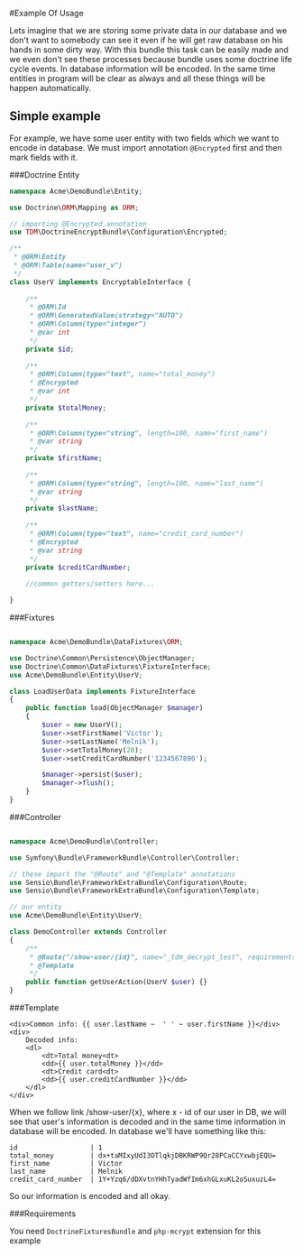 #Example Of Usage

Lets imagine that we are storing some private data in our database and we don't want 
to somebody can see it even if he will get raw database on his hands in some dirty way. 
With this bundle this task can be easily made and we even don't see these processes 
because bundle uses some doctrine life cycle events. In database information will 
be encoded. In the same time entities in program will be clear as always and all 
these things will be happen automatically.

## Simple example

For example, we have some user entity with two fields which we want to encode in database.
We must import annotation `@Encrypted` first and then mark fields with it.

###Doctrine Entity

```php
namespace Acme\DemoBundle\Entity;

use Doctrine\ORM\Mapping as ORM;

// importing @Encrypted annotation
use TDM\DoctrineEncryptBundle\Configuration\Encrypted;

/**
 * @ORM\Entity
 * @ORM\Table(name="user_v")
 */
class UserV implements EncryptableInterface {
    
    /**
     * @ORM\Id
     * @ORM\GeneratedValue(strategy="AUTO")
     * @ORM\Column(type="integer")
     * @var int
     */
    private $id;
    
    /**
     * @ORM\Column(type="text", name="total_money")
     * @Encrypted
     * @var int
     */
    private $totalMoney;
    
    /**
     * @ORM\Column(type="string", length=100, name="first_name")
     * @var string
     */
    private $firstName;
    
    /**
     * @ORM\Column(type="string", length=100, name="last_name")
     * @var string
     */
    private $lastName;
    
    /**
     * @ORM\Column(type="text", name="credit_card_number")
     * @Encrypted
     * @var string
     */
    private $creditCardNumber;
    
    //common getters/setters here...

}
```

###Fixtures

```php

namespace Acme\DemoBundle\DataFixtures\ORM;

use Doctrine\Common\Persistence\ObjectManager;
use Doctrine\Common\DataFixtures\FixtureInterface;
use Acme\DemoBundle\Entity\UserV;

class LoadUserData implements FixtureInterface
{
    public function load(ObjectManager $manager)
    {
        $user = new UserV();
        $user->setFirstName('Victor');
        $user->setLastName('Melnik');
        $user->setTotalMoney(20);
        $user->setCreditCardNumber('1234567890');

        $manager->persist($user);
        $manager->flush();
    }
}
```

###Controller

```php

namespace Acme\DemoBundle\Controller;

use Symfony\Bundle\FrameworkBundle\Controller\Controller;

// these import the "@Route" and "@Template" annotations
use Sensio\Bundle\FrameworkExtraBundle\Configuration\Route;
use Sensio\Bundle\FrameworkExtraBundle\Configuration\Template;

// our entity
use Acme\DemoBundle\Entity\UserV;

class DemoController extends Controller
{
    /**
     * @Route("/show-user/{id}", name="_tdm_decrypt_test", requirements={"id" = "\d+"})
     * @Template
     */
    public function getUserAction(UserV $user) {}
}
```

###Template

```twig
<div>Common info: {{ user.lastName ~  ' ' ~ user.firstName }}</div>
<div>
    Decoded info:
    <dl>
        <dt>Total money<dt>
        <dd>{{ user.totalMoney }}</dd>
        <dt>Credit card<dt>
        <dd>{{ user.creditCardNumber }}</dd>
    </dl>
</div> 
```

When we follow link /show-user/{x}, where x - id of our user in DB, we will see that 
user's information is decoded and in the same time information in database will 
be encoded. In database we'll have something like this:

```
id                  | 1
total_money         | dx+taMIxyUdI3OTlqkjDBKRWP9Qr28PCaCCYxwbjEQU=
first_name          | Victor
last_name           | Melnik
credit_card_number  | 1Y+Yzq6/dDXvtnYHhTyadWfIm6xhGLxuKL2oSuxuzL4=
```

So our information is encoded and all okay.

###Requirements

You need `DoctrineFixturesBundle` and `php-mcrypt` extension for this example